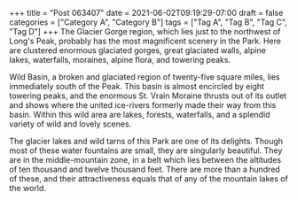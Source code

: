 +++
title = "Post 063407"
date = 2021-06-02T09:19:29-07:00
draft = false
categories = ["Category A", "Category B"]
tags = ["Tag A", "Tag B", "Tag C", "Tag D"]
+++
The Glacier Gorge region, which lies just to the northwest of Long's Peak, probably has the most magnificent scenery in the Park. Here are clustered enormous glaciated gorges, great glaciated walls, alpine lakes, waterfalls, moraines, alpine flora, and towering peaks.

Wild Basin, a broken and glaciated region of twenty-five square miles, lies immediately south of the Peak. This basin is almost encircled by eight towering peaks, and the enormous St. Vrain Moraine thrusts out of its outlet and shows where the united ice-rivers formerly made their way from this basin. Within this wild area are lakes, forests, waterfalls, and a splendid variety of wild and lovely scenes.

The glacier lakes and wild tarns of this Park are one of its delights. Though most of these water fountains are small, they are singularly beautiful. They are in the middle-mountain zone, in a belt which lies between the altitudes of ten thousand and twelve thousand feet. There are more than a hundred of these, and their attractiveness equals that of any of the mountain lakes of the world.

